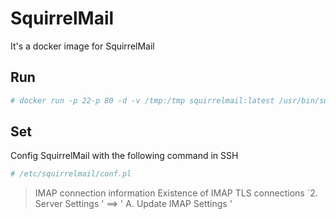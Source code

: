 # SquirrelMail

It's a docker image for SquirrelMail

## Run

```sh
# docker run -p 22-p 80 -d -v /tmp:/tmp squirrelmail:latest /usr/bin/supervisord
```

## Set

Config SquirrelMail with the following command in SSH

```sh
# /etc/squirrelmail/conf.pl
```

> IMAP connection information
> Existence of IMAP TLS connections
>  `2. Server Settings ' ==&gt; ' A. Update IMAP Settings '

